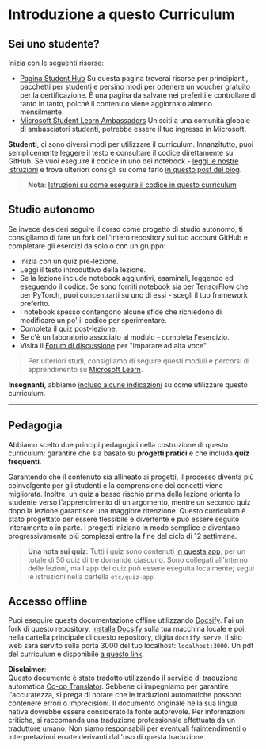 <!--
CO_OP_TRANSLATOR_METADATA:
{
  "original_hash": "c4c545eb30765a49469ced84cfb4379f",
  "translation_date": "2025-08-26T07:15:28+00:00",
  "source_file": "lessons/0-course-setup/setup.md",
  "language_code": "it"
}
-->
# Introduzione a questo Curriculum

## Sei uno studente?

Inizia con le seguenti risorse:

* [Pagina Student Hub](https://docs.microsoft.com/learn/student-hub?WT.mc_id=academic-77998-cacaste) Su questa pagina troverai risorse per principianti, pacchetti per studenti e persino modi per ottenere un voucher gratuito per la certificazione. È una pagina da salvare nei preferiti e controllare di tanto in tanto, poiché il contenuto viene aggiornato almeno mensilmente.
* [Microsoft Student Learn Ambassadors](https://studentambassadors.microsoft.com?WT.mc_id=academic-77998-cacaste) Unisciti a una comunità globale di ambasciatori studenti, potrebbe essere il tuo ingresso in Microsoft.

**Studenti**, ci sono diversi modi per utilizzare il curriculum. Innanzitutto, puoi semplicemente leggere il testo e consultare il codice direttamente su GitHub. Se vuoi eseguire il codice in uno dei notebook - [leggi le nostre istruzioni](./etc/how-to-run.md) e trova ulteriori consigli su come farlo [in questo post del blog](https://soshnikov.com/education/how-to-execute-notebooks-from-github/).

> **Nota**: [Istruzioni su come eseguire il codice in questo curriculum](./how-to-run.md)

## Studio autonomo

Se invece desideri seguire il corso come progetto di studio autonomo, ti consigliamo di fare un fork dell'intero repository sul tuo account GitHub e completare gli esercizi da solo o con un gruppo:

* Inizia con un quiz pre-lezione.
* Leggi il testo introduttivo della lezione.
* Se la lezione include notebook aggiuntivi, esaminali, leggendo ed eseguendo il codice. Se sono forniti notebook sia per TensorFlow che per PyTorch, puoi concentrarti su uno di essi - scegli il tuo framework preferito.
* I notebook spesso contengono alcune sfide che richiedono di modificare un po' il codice per sperimentare.
* Completa il quiz post-lezione.
* Se c'è un laboratorio associato al modulo - completa l'esercizio.
* Visita il [Forum di discussione](https://github.com/microsoft/AI-For-Beginners/discussions) per "imparare ad alta voce".

> Per ulteriori studi, consigliamo di seguire questi moduli e percorsi di apprendimento su [Microsoft Learn](https://docs.microsoft.com/en-us/users/dmitrysoshnikov-9132/collections/31zgizg2p418yo/?WT.mc_id=academic-77998-cacaste).

**Insegnanti**, abbiamo [incluso alcune indicazioni](/for-teachers.md) su come utilizzare questo curriculum.

---

## Pedagogia

Abbiamo scelto due principi pedagogici nella costruzione di questo curriculum: garantire che sia basato su **progetti pratici** e che includa **quiz frequenti**.

Garantendo che il contenuto sia allineato ai progetti, il processo diventa più coinvolgente per gli studenti e la comprensione dei concetti viene migliorata. Inoltre, un quiz a basso rischio prima della lezione orienta lo studente verso l'apprendimento di un argomento, mentre un secondo quiz dopo la lezione garantisce una maggiore ritenzione. Questo curriculum è stato progettato per essere flessibile e divertente e può essere seguito interamente o in parte. I progetti iniziano in modo semplice e diventano progressivamente più complessi entro la fine del ciclo di 12 settimane.

> **Una nota sui quiz**: Tutti i quiz sono contenuti [in questa app](https://red-field-0a6ddfd03.1.azurestaticapps.net/), per un totale di 50 quiz di tre domande ciascuno. Sono collegati all'interno delle lezioni, ma l'app dei quiz può essere eseguita localmente; segui le istruzioni nella cartella `etc/quiz-app`.

## Accesso offline

Puoi eseguire questa documentazione offline utilizzando [Docsify](https://docsify.js.org/#/). Fai un fork di questo repository, [installa Docsify](https://docsify.js.org/#/quickstart) sulla tua macchina locale e poi, nella cartella principale di questo repository, digita `docsify serve`. Il sito web sarà servito sulla porta 3000 del tuo localhost: `localhost:3000`. Un pdf del curriculum è disponibile [a questo link](../../../../../../../../../etc/pdf/readme.pdf).

**Disclaimer**:  
Questo documento è stato tradotto utilizzando il servizio di traduzione automatica [Co-op Translator](https://github.com/Azure/co-op-translator). Sebbene ci impegniamo per garantire l'accuratezza, si prega di notare che le traduzioni automatiche possono contenere errori o imprecisioni. Il documento originale nella sua lingua nativa dovrebbe essere considerato la fonte autorevole. Per informazioni critiche, si raccomanda una traduzione professionale effettuata da un traduttore umano. Non siamo responsabili per eventuali fraintendimenti o interpretazioni errate derivanti dall'uso di questa traduzione.